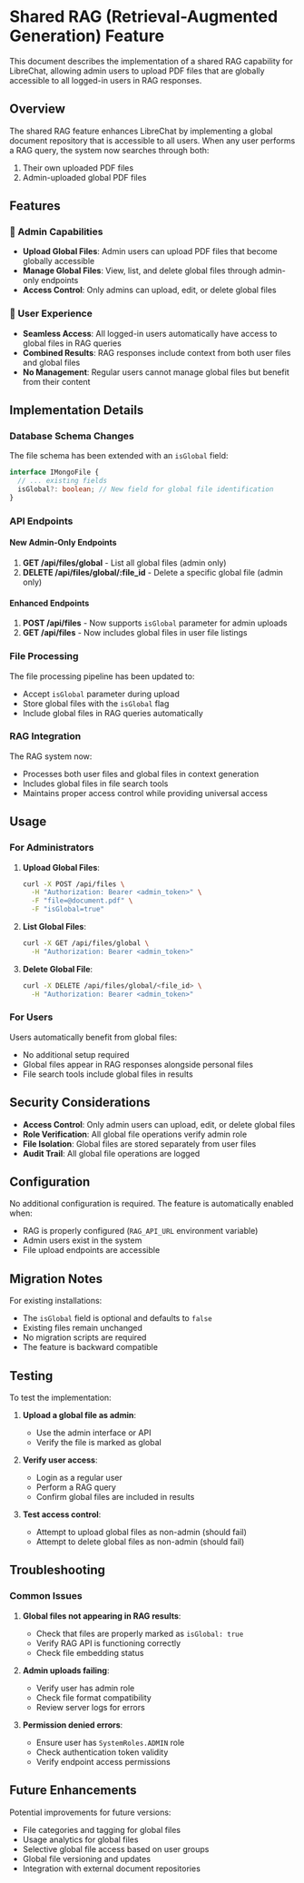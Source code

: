 # Shared RAG (Retrieval-Augmented Generation) Feature

This document describes the implementation of a shared RAG capability for LibreChat, allowing admin users to upload PDF files that are globally accessible to all logged-in users in RAG responses.

## Overview

The shared RAG feature enhances LibreChat by implementing a global document repository that is accessible to all users. When any user performs a RAG query, the system now searches through both:
1. Their own uploaded PDF files
2. Admin-uploaded global PDF files

## Features

### 🔧 Admin Capabilities
- **Upload Global Files**: Admin users can upload PDF files that become globally accessible
- **Manage Global Files**: View, list, and delete global files through admin-only endpoints
- **Access Control**: Only admins can upload, edit, or delete global files

### 👥 User Experience
- **Seamless Access**: All logged-in users automatically have access to global files in RAG queries
- **Combined Results**: RAG responses include context from both user files and global files
- **No Management**: Regular users cannot manage global files but benefit from their content

## Implementation Details

### Database Schema Changes

The file schema has been extended with an `isGlobal` field:

```typescript
interface IMongoFile {
  // ... existing fields
  isGlobal?: boolean; // New field for global file identification
}
```

### API Endpoints

#### New Admin-Only Endpoints

1. **GET /api/files/global** - List all global files (admin only)
2. **DELETE /api/files/global/:file_id** - Delete a specific global file (admin only)

#### Enhanced Endpoints

1. **POST /api/files** - Now supports `isGlobal` parameter for admin uploads
2. **GET /api/files** - Now includes global files in user file listings

### File Processing

The file processing pipeline has been updated to:
- Accept `isGlobal` parameter during upload
- Store global files with the `isGlobal` flag
- Include global files in RAG queries automatically

### RAG Integration

The RAG system now:
- Processes both user files and global files in context generation
- Includes global files in file search tools
- Maintains proper access control while providing universal access

## Usage

### For Administrators

1. **Upload Global Files**:
   ```bash
   curl -X POST /api/files \
     -H "Authorization: Bearer <admin_token>" \
     -F "file=@document.pdf" \
     -F "isGlobal=true"
   ```

2. **List Global Files**:
   ```bash
   curl -X GET /api/files/global \
     -H "Authorization: Bearer <admin_token>"
   ```

3. **Delete Global File**:
   ```bash
   curl -X DELETE /api/files/global/<file_id> \
     -H "Authorization: Bearer <admin_token>"
   ```

### For Users

Users automatically benefit from global files:
- No additional setup required
- Global files appear in RAG responses alongside personal files
- File search tools include global files in results

## Security Considerations

- **Access Control**: Only admin users can upload, edit, or delete global files
- **Role Verification**: All global file operations verify admin role
- **File Isolation**: Global files are stored separately from user files
- **Audit Trail**: All global file operations are logged

## Configuration

No additional configuration is required. The feature is automatically enabled when:
- RAG is properly configured (`RAG_API_URL` environment variable)
- Admin users exist in the system
- File upload endpoints are accessible

## Migration Notes

For existing installations:
- The `isGlobal` field is optional and defaults to `false`
- Existing files remain unchanged
- No migration scripts are required
- The feature is backward compatible

## Testing

To test the implementation:

1. **Upload a global file as admin**:
   - Use the admin interface or API
   - Verify the file is marked as global

2. **Verify user access**:
   - Login as a regular user
   - Perform a RAG query
   - Confirm global files are included in results

3. **Test access control**:
   - Attempt to upload global files as non-admin (should fail)
   - Attempt to delete global files as non-admin (should fail)

## Troubleshooting

### Common Issues

1. **Global files not appearing in RAG results**:
   - Check that files are properly marked as `isGlobal: true`
   - Verify RAG API is functioning correctly
   - Check file embedding status

2. **Admin uploads failing**:
   - Verify user has admin role
   - Check file format compatibility
   - Review server logs for errors

3. **Permission denied errors**:
   - Ensure user has `SystemRoles.ADMIN` role
   - Check authentication token validity
   - Verify endpoint access permissions

## Future Enhancements

Potential improvements for future versions:
- File categories and tagging for global files
- Usage analytics for global files
- Selective global file access based on user groups
- Global file versioning and updates
- Integration with external document repositories 